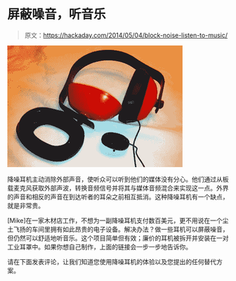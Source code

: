 # 屏蔽噪音，听音乐

> 原文：<https://hackaday.com/2014/05/04/block-noise-listen-to-music/>

![Noise Blocking headphones made from industrial earmuffs](img/f6a15f58d5a8ce85d1c9d2144f5339c0.png)

降噪耳机主动消除外部声音，使听众可以听到他们的媒体没有分心。他们通过从板载麦克风获取外部声波，转换音频信号并将其与媒体音频混合来实现这一点。外界的声音和相反的声音在到达听者的耳朵之前相互抵消。这种降噪耳机有一个缺点，就是非常贵。

[Mike]在一家木材店工作，不想为一副降噪耳机支付数百美元，更不用说在一个尘土飞扬的车间里拥有如此昂贵的电子设备。解决办法？做一些耳机可以屏蔽噪音，但仍然可以舒适地听音乐。这个项目简单但有效；廉价的耳机被拆开并安装在一对工业耳罩中。如果你想自己制作，上面的链接会一步一步地告诉你。

请在下面发表评论，让我们知道您使用降噪耳机的体验以及您提出的任何替代方案。